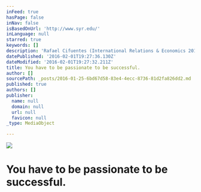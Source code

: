 ```yaml
---
inFeed: true
hasPage: false
inNav: false
isBasedOnUrl: 'http://www.syr.edu/'
inLanguage: null
starred: true
keywords: []
description: 'Rafael Cifuentes (International Relations & Economics 2016)'
datePublished: '2016-02-01T19:27:36.130Z'
dateModified: '2016-02-01T19:27:32.211Z'
title: You have to be passionate to be successful.
author: []
sourcePath: _posts/2016-01-25-6bd67d58-83e4-4ecc-8736-81d2fa826dd2.md
published: true
authors: []
publisher:
  name: null
  domain: null
  url: null
  favicon: null
_type: MediaObject

---
```

![](https://the-grid-user-content.s3-us-west-2.amazonaws.com/ae5d6867-b62d-43f8-bf2a-b9277e823bbb.jpg)

# You have to be passionate to be successful.